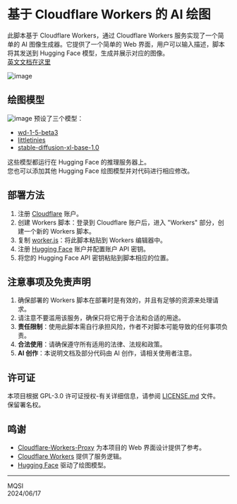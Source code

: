 # 基于 Cloudflare Workers 的 AI 绘图

此脚本基于 Cloudflare Workers，通过 Cloudflare Workers 服务实现了一个简单的 AI 图像生成器。它提供了一个简单的 Web 界面，用户可以输入描述，脚本将其发送到 Hugging Face 模型，生成并展示对应的图像。  
[英文文档在这里](https://github.com/X-MQSI/AI-Drawing-on-Cloudflare-Workers/blob/main/README.md)

![image](https://github.com/X-MQSI/AI-Drawing-on-Cloudflare-Workers/assets/118874898/4974f241-1673-41c5-83b0-08b6fb9c7a21)


## 绘图模型

![image](https://github.com/X-MQSI/AI-Drawing-on-Cloudflare-Workers/assets/118874898/de5444d2-60ce-4e09-902b-2079fef74fe1)
预设了三个模型：  
- [wd-1-5-beta3](https://huggingface.co/waifu-diffusion/wd-1-5-beta3)
- [littletinies](https://huggingface.co/alvdansen/littletinies)
- [stable-diffusion-xl-base-1.0](https://huggingface.co/stabilityai/stable-diffusion-xl-base-1.0?text=Cirno+wandering+through+the+forest)

这些模型都运行在 Hugging Face 的推理服务器上。  
您也可以添加其他 Hugging Face 绘图模型并对代码进行相应修改。

## 部署方法

1. 注册 [Cloudflare](https://www.cloudflare.com/) 账户。 
2. 创建 Workers 脚本：登录到 Cloudflare 账户后，进入 "Workers" 部分，创建一个新的 Workers 脚本。  
3. 复制 [worker.js](worker.js)：将此脚本粘贴到 Workers 编辑器中。  
4. 注册 [Hugging Face](https://huggingface.co/) 账户并配置账户 API 密钥。   
5. 将您的 Hugging Face API 密钥粘贴到脚本相应的位置。   

## 注意事项及免责声明

1. 确保部署的 Workers 脚本在部署时是有效的，并且有足够的资源来处理请求。  
2. 请注意不要滥用该服务，确保只将它用于合法和合适的用途。  
3. **责任限制**：使用此脚本需自行承担风险，作者不对脚本可能导致的任何事项负责。  
4. **合法使用**：请确保遵守所有适用的法律、法规和政策。   
5. **AI 创作**：本说明文档及部分代码由 AI 创作，请相关使用者注意。  

## 许可证

本项目根据 GPL-3.0 许可证授权-有关详细信息，请参阅 [LICENSE.md](LICENSE.md) 文件。  
保留署名权。  

## 鸣谢

- [Cloudflare-Workers-Proxy](https://github.com/ymyuuu/Cloudflare-Workers-Proxy/) 为本项目的 Web 界面设计提供了参考。  
- [Cloudflare Workers](https://cloudflare.com/) 提供了服务逻辑。  
- [Hugging Face](https://huggingface.co/) 驱动了绘图模型。

**********
MQSI  
2024/06/17
